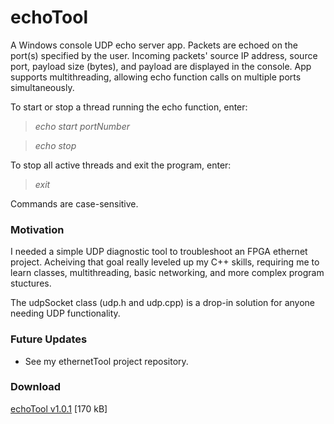 # echoTool

A Windows console UDP echo server app. Packets are echoed on the port(s) specified by the user. Incoming packets' source IP address, source port, payload size (bytes), and payload are displayed in the console. App supports multithreading, allowing echo function calls on multiple ports simultaneously.

To start or stop a thread running the echo function, enter:
> *echo start portNumber*

> *echo stop*

To stop all active threads and exit the program, enter:
> *exit*

Commands are case-sensitive.

### Motivation
I needed a simple UDP diagnostic tool to troubleshoot an FPGA ethernet project. Acheiving that goal really leveled up my C++ skills, requiring me to learn classes, multithreading, basic networking, and more complex program stuctures.  

The udpSocket class (udp.h and udp.cpp) is a drop-in solution for anyone needing UDP functionality. 

### Future Updates
- See my ethernetTool project repository.

### Download ##
[echoTool v1.0.1](https://github.com/JohnWSweeney/echoTool/releases/download/v1.0.1/echoTool_v1_0_1.exe) [170 kB]
